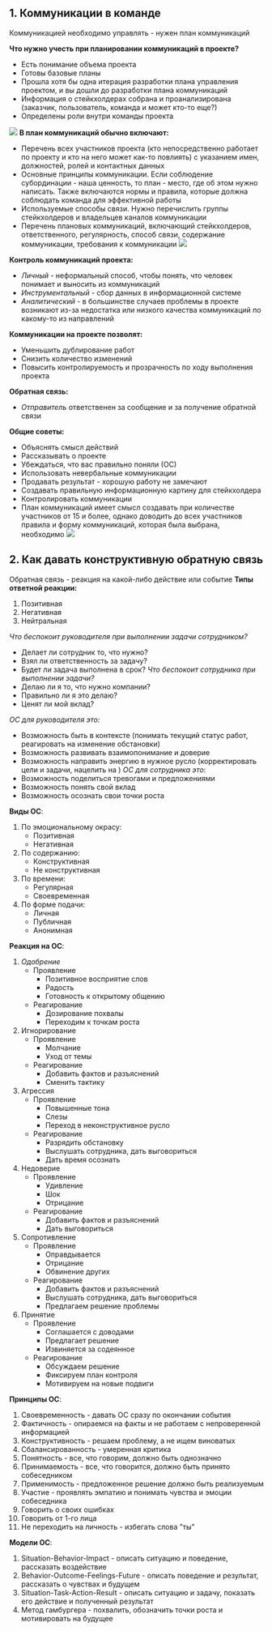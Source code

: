 ## 1. Коммуникации в команде
Коммуникацией необходимо управлять - нужен план коммуникаций

**Что нужно учесть при планировании коммуникаций в проекте?**
- Есть понимание объема проекта
- Готовы базовые планы
- Прошла хотя бы одна итерация разработки плана управления проектом, и вы дошли до разработки плана коммуникаций
- Информация о стейкхолдерах собрана и проанализирована (заказчик, пользователь, команда и может кто-то еще?)
- Определены роли внутри команды проекта

![](attachments/Pasted%20image%2020240326072402.png)
**В план коммуникаций обычно включают:**
- Перечень всех участников проекта (кто непосредственно работает по проекту и кто на него может как-то повлиять) с указанием имен, должностей, ролей и контактных данных
- Основные принципы коммуникации. Если соблюдение субординации - наша ценность, то план - место, где об этом нужно написать. Также включаются нормы и правила, которые должна соблюдать команда для эффективной работы
- Используемые способы связи. Нужно перечислить группы стейкхолдеров и владельцев каналов коммуникации
- Перечень плановых коммуникаций, включающий стейкхолдеров, ответственного, регулярность, способ связи, содержание коммуникации, требования к коммуникации
![](attachments/Pasted%20image%2020240326073423.png)

**Контроль коммуникаций проекта:**
- *Личный* - неформальный способ, чтобы понять, что человек понимает и выносить из коммуникаций
- *Инструментальный* - сбор данных в информационной системе
- *Аналитический* - в большинстве случаев проблемы в проекте возникают из-за недостатка или низкого качества коммуникаций по какому-то из направлений

**Коммуникации на проекте позволят:**
- Уменьшить дублирование работ
- Снизить количество изменений
- Повысить контролируемость и прозрачность по ходу выполнения проекта

**Обратная связь:**
- *Отправитель* ответственен за сообщение и за получение обратной связи

**Общие советы:**
- Объяснять смысл действий
- Рассказывать о проекте
- Убеждаться, что вас правильно поняли (ОС)
- Использовать невербальные коммуникации
- Продавать результат - хорошую работу не замечают
- Создавать правильную информационную картину для стейкхолдера
- Контролировать коммуникации
- План коммуникаций имеет смысл создавать при количестве участников от 15 и более, однако доводить до всех участников правила и форму коммуникаций, которая была выбрана, необходимо
![](attachments/Pasted%20image%2020240326074849.png)
## 2. Как давать конструктивную обратную связь
Обратная связь - реакция на какой-либо действие или событие
**Типы ответной реакции:**
1. Позитивная
2. Негативная
3. Нейтральная

*Что беспокоит руководителя при выполнении  задачи сотрудником?*
- Делает ли сотрудник то, что нужно?
- Взял ли ответственность за задачу?
- Будет ли задача выполнена в срок?
*Что беспокоит сотрудника при выполнении задачи?*
- Делаю ли я то, что нужно компании?
- Правильно ли я это делаю?
- Ценят ли мой вклад?

*ОС для руководителя это:*
- Возможность быть в контексте (понимать текущий статус работ, реагировать на изменение обстановки)
- Возможность развивать взаимопонимание и доверие 
- Возможность направить энергию в нужное русло (корректировать цели и задачи, нацелить на )
*ОС для сотрудника это*:
- Возможность поделиться тревогами и предложениями
- Возможность понять свой вклад
- Возможность осознать свои точки роста

**Виды ОС**:
1. По эмоциональному окрасу:
	- Позитивная
	- Негативная
2. По содержанию:
	- Конструктивная
	- Не конструктивная
3. По времени:
	- Регулярная
	- Своевременная
4. По форме подачи:
	- Личная
	- Публичная
	- Анонимная

**Реакция на ОС**:
1. *Одобрение*
	- Проявление
		- Позитивное восприятие слов
		- Радость
		- Готовность к открытому общению
	- Реагирование
		- Дозирование похвалы
		- Переходим к точкам роста
2. Игнорирование
	- Проявление
		- Молчание
		- Уход от темы
	- Реагирование
		- Добавить фактов и разъяснений
		- Сменить тактику
3. Агрессия
	- Проявление
		- Повышенные тона
		- Слезы
		- Переход в неконструктивное русло
	- Реагирование
		- Разрядить обстановку
		- Выслушать сотрудника, дать выговориться
		- Дать время осознать
4. Недоверие
	- Проявление 
		- Удивление
		- Шок
		- Отрицание
	- Реагирование
		- Добавить фактов и разъяснений
		- Дать выговориться
5. Сопротивление
	- Проявление
		- Оправдывается
		- Отрицание
		- Обвинение других
	- Реагирование
		- Добавить фактов и разъяснений
		- Выслушать сотрудника, дать выговориться
		- Предлагаем решение проблемы
6. Принятие
	- Проявление
		- Соглашается с доводами
		- Предлагает решение
		- Извиняется за содеянное
	- Реагирование
		- Обсуждаем решение
		- Фиксируем план контроля
		- Мотивируем на новые подвиги

**Принципы ОС**:
1. Своевременность - давать ОС сразу по окончании события
2. Фактичность - опираемся на факты и не работаем с непроверенной информацией
3. Конструктивность - решаем проблему, а не ищем виноватых
4. Сбалансированность - умеренная критика
5. Понятность - все, что говорим, должно быть однозначно
6. Принимаемость - все, что говорится, должно быть принято собеседником
7. Применимость - предложенное решение должно быть реализуемым
8. Участие - проявлять эмпатию и понимать чувства и эмоции собеседника
9. Говорить о своих ошибках
10. Говорить от 1-го лица
11. Не переходить на личность - избегать слова "ты"

**Модели ОС**:
1. Situation-Behavior-Impact - описать ситуацию и поведение, рассказать воздействие
2. Behavior-Outcome-Feelings-Future - описать поведение и результат, рассказать о чувствах и будущем
3. Situation-Task-Action-Result - описать ситуацию и задачу, показать его действие и полученный результат
4. Метод гамбургера - похвалить, обозначить точки роста и мотивировать на будущее